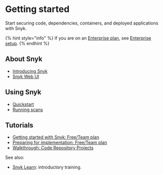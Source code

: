 # Getting started

Start securing code, dependencies, containers, and deployed applications with Snyk.

{% hint style="info" %}
If you are on an [Enterprise plan](../more-info/snyk-plans-and-pricing.md), see [Enterprise setup](../enterprise-setup/).
{% endhint %}

## About Snyk

* [Introducing Snyk](introducing-snyk.md)
* [Snyk Web UI](explore-snyk-through-the-web-ui.md)

## Using Snyk

* [Quickstart](quickstart/)
* [Running scans](../scan-using-snyk/working-with-snyk-in-your-environment/running-scans.md)

## Tutorials

* [Getting started with Snyk: Free/Team plan](getting-started-with-snyk-free-team-plan.md)
* [Preparing for implementation: Free/Team plan](preparing-for-implementation-free-and-team-plans.md)
* [Walkthrough: Code Repository Projects](walkthrough-code-repository-projects/)

See also:

* [Snyk Learn](https://learn.snyk.io/catalog/product-training/https://learn.dev.snyk.io/catalog/product-training/):  introductory training.

